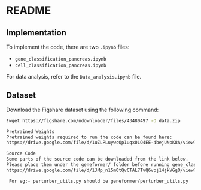 # README

## Implementation

To implement the code, there are two `.ipynb` files:

- `gene_classification_pancreas.ipynb`
- `cell_classification_pancreas.ipynb`

For data analysis, refer to the `Data_analysis.ipynb` file.

## Dataset

Download the Figshare dataset using the following command:

```bash
!wget https://figshare.com/ndownloader/files/43480497 -O data.zip

Pretrained Weights
Pretrained weights required to run the code can be found here:
https://drive.google.com/file/d/1uZLPLuywcQp1uqx0LO4EE-4bejUNpK8A/view?usp=drive_link

Source Code
Some parts of the source code can be downloaded from the link below.
Please place them under the geneformer/ folder before running gene_classification_pancreas.ipynb and cell_classification_pancreas.ipynb:
https://drive.google.com/file/d/1JMp_n15m0tQvCTAL7TvQ6vpj14jkVGgO/view?usp=drive_link

 For eg:- perturber_utils.py should be geneformer/perturber_utils.py
 
